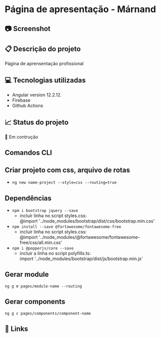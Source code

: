 # Página de apresentação - Márnand

## 📷 Screenshot
<!-- ![portfolio-marnand](src/assets/images/screencapture-portfolio-marnand.png) -->

## 📋 Descrição do projeto
Página de aprensentação profissional 

## 💻 Tecnologias utilizadas
- Angular version 12.2.12.
- Firebase
- Github Actions

## 📈 Status do projeto
:construction: Em contrução
<!-- ✅ Concluído -->

## Comandos CLI
## Criar projeto com css, arquivo de rotas
- `ng new name-project --style=css --routing=true`

## Dependências
- `npm i bootstrap jquery --save` 
  - incluir linha no script styles.css: <br/>
      @import '../node_modules/bootstrap/dist/css/bootstrap.min.css'  <br/>
- `npm install --save @fortawesome/fontawesome-free`
  - incluir linha no script styles.css: <br/> 
      @import '../node_modules/@fortawesome/fontawesome-free/css/all.min.css' 
- `npm i @popperjs/core --save`
  - incluir a linha no script polyfills.ts: <br/>
      import '../node_modules/bootstrap/dist/js/bootstrap.min.js' 

## Gerar module 
`ng g m pages/module-name --routing` <!-- Já cria o módulo com um sub-módulo de rotas -->

## Gerar components 
`ng g c pages/components/component-name`

## 🚀 Links 
<!-- - Site em produção: [m.fernandes](https://portfolio-marnand.web.app/) -->

